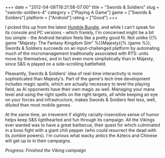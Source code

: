+++
date = "2012-04-08T18:21:58-07:00"
title = "Swords &amp; Soldiers"
slug = "swords-soldiers-4"
category = ["Playing A Game"]
game = ["Swords &amp; Soldiers"]
platform = ["Android"]
rating = ["Good"]
+++

I picked this up from the latest <a href="http://www.humblebundle.com">Humble Bundle</a>, and while I can't speak for its console and PC versions - which frankly, I'm concerned might be a bit too simple - the Android iteration feels like a pretty good fit.  Not unlike {{% game "Majesty: The Fantasy Kingdom Sim" %}}Majesty{{% /game %}}, Swords &amp; Soldiers succeeds on an input-challenged platform by automating much of the micromanagement traditionally associated with RTS: units move by themselves, and in fact even more simplistically than in Majesty, since S&S is played on a side-scrolling battlefield.

Pleasantly, Swords &amp; Soldiers' idea of real-time interactivity is more sophisticated than Majesty's.  Part of the game's tech tree development includes magic spells, which are actually necessary to level the playing field, as AI opponents have their own magic as well.  Managing your mana level and using the right spells on the right targets, all while keeping an eye on your forces and infrastructure, makes Swords &amp; Soldiers feel less, well, <i>diluted</i> than most mobile games.

At the same time, an irreverent if slightly racially-insensitive sense of humor helps keep S&S lighthearted and fun through its campaign.  All the Vikings ever wanted was to have a great barbecue, their quest for which culminated in a boss fight with a giant chili pepper (who could resurrect the dead with its zombie powers).  I'm curious what wacky antics the Aztecs and Chinese will get up to in their campaigns.

<i>Progress: Finished the Viking campaign</i>
